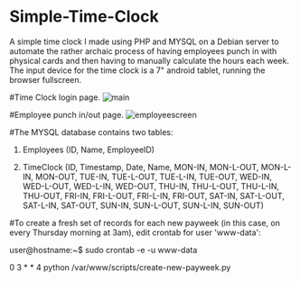 # Simple-Time-Clock
A simple time clock I made using PHP and MYSQL on a Debian server to automate the rather archaic process of having employees punch in with physical cards and then having to manually calculate the hours each week. The input device for the time clock is a 7" android tablet, running the browser fullscreen.

#Time Clock login page.
![main](http://salloiacono.com/wp-content/uploads/2016/02/time-clock-main.png "Time Clock Main Screen")

#Employee punch in/out page.
![employeescreen](http://salloiacono.com/wp-content/uploads/2016/02/time-clock-punch-in.png "Time Clock Punch In/Out Screen")



#The MYSQL database contains two tables:

1. Employees (ID, Name, EmployeeID)

2. TimeClock (ID, Timestamp, Date, Name, MON-IN, MON-L-OUT, MON-L-IN, MON-OUT, TUE-IN, TUE-L-OUT, TUE-L-IN, TUE-OUT, WED-IN, WED-L-OUT, WED-L-IN, WED-OUT, THU-IN, THU-L-OUT, THU-L-IN, THU-OUT, FRI-IN, FRI-L-OUT, FRI-L-IN, FRI-OUT, SAT-IN, SAT-L-OUT, SAT-L-IN, SAT-OUT, SUN-IN, SUN-L-OUT, SUN-L-IN, SUN-OUT)



#To create a fresh set of records for each new payweek (in this case, on every Thursday morning at 3am), edit crontab for user 'www-data':

user@hostname:~$ sudo crontab -e -u www-data

0 3 * * 4 python /var/www/scripts/create-new-payweek.py
